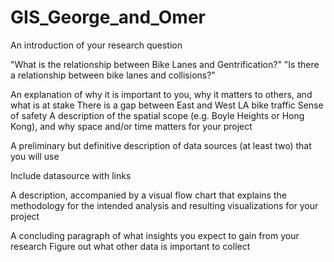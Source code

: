 # GIS_George_and_Omer
An introduction of your research question

"What is the relationship between Bike Lanes and Gentrification?" 
"Is there a relationship between bike lanes and collisions?"


An explanation of why it is important to you, why it matters to others, and what is at stake
There is a gap between East and West LA bike traffic 
Sense of safety 
A description of the spatial scope (e.g. Boyle Heights or Hong Kong), and why space and/or time matters for your project

A preliminary but definitive description of data sources (at least two) that you will use

Include datasource with links

A description, accompanied by a visual flow chart that explains the methodology for the intended analysis and resulting visualizations for your project

A concluding paragraph of what insights you expect to gain from your research
Figure out what other data is important to collect 
